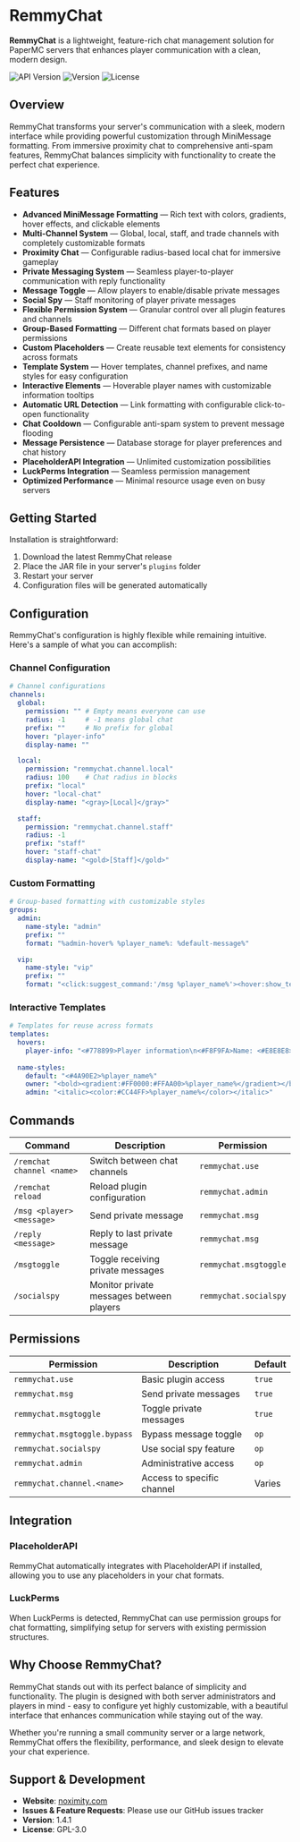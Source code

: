 # RemmyChat

**RemmyChat** is a lightweight, feature-rich chat management solution for PaperMC servers that enhances player communication with a clean, modern design.

<img src="https://img.shields.io/badge/API-1.21-blue" alt="API Version"> <img src="https://img.shields.io/badge/Version-1.4.2-green" alt="Version"> <img src="https://img.shields.io/badge/License-GPL--3.0-orange" alt="License">

## Overview

RemmyChat transforms your server's communication with a sleek, modern interface while providing powerful customization through MiniMessage formatting. From immersive proximity chat to comprehensive anti-spam features, RemmyChat balances simplicity with functionality to create the perfect chat experience.

## Features

- **Advanced MiniMessage Formatting** — Rich text with colors, gradients, hover effects, and clickable elements
- **Multi-Channel System** — Global, local, staff, and trade channels with completely customizable formats
- **Proximity Chat** — Configurable radius-based local chat for immersive gameplay
- **Private Messaging System** — Seamless player-to-player communication with reply functionality
- **Message Toggle** — Allow players to enable/disable private messages
- **Social Spy** — Staff monitoring of player private messages
- **Flexible Permission System** — Granular control over all plugin features and channels
- **Group-Based Formatting** — Different chat formats based on player permissions
- **Custom Placeholders** — Create reusable text elements for consistency across formats
- **Template System** — Hover templates, channel prefixes, and name styles for easy configuration
- **Interactive Elements** — Hoverable player names with customizable information tooltips
- **Automatic URL Detection** — Link formatting with configurable click-to-open functionality
- **Chat Cooldown** — Configurable anti-spam system to prevent message flooding
- **Message Persistence** — Database storage for player preferences and chat history
- **PlaceholderAPI Integration** — Unlimited customization possibilities
- **LuckPerms Integration** — Seamless permission management
- **Optimized Performance** — Minimal resource usage even on busy servers

## Getting Started

Installation is straightforward:

1. Download the latest RemmyChat release
2. Place the JAR file in your server's `plugins` folder
3. Restart your server
4. Configuration files will be generated automatically

## Configuration

RemmyChat's configuration is highly flexible while remaining intuitive. Here's a sample of what you can accomplish:

### Channel Configuration

```yaml
# Channel configurations
channels:
  global:
    permission: "" # Empty means everyone can use
    radius: -1     # -1 means global chat
    prefix: ""     # No prefix for global
    hover: "player-info"
    display-name: ""

  local:
    permission: "remmychat.channel.local"
    radius: 100    # Chat radius in blocks
    prefix: "local" 
    hover: "local-chat"
    display-name: "<gray>[Local]</gray>"

  staff:
    permission: "remmychat.channel.staff"
    radius: -1
    prefix: "staff"
    hover: "staff-chat"
    display-name: "<gold>[Staff]</gold>"
```

### Custom Formatting

```yaml
# Group-based formatting with customizable styles
groups:
  admin:
    name-style: "admin"
    prefix: ""
    format: "%admin-hover% %player_name%: %default-message%"

  vip:
    name-style: "vip"
    prefix: ""
    format: "<click:suggest_command:'/msg %player_name%'><hover:show_text:'VIP Player'>%vip-prefix%</hover></click> %player_name%: %default-message%"
```

### Interactive Templates

```yaml
# Templates for reuse across formats
templates:
  hovers:
    player-info: "<#778899>Player information\n<#F8F9FA>Name: <#E8E8E8>%player_name%\n<#F8F9FA>Click to message"
    
  name-styles:
    default: "<#4A90E2>%player_name%"
    owner: "<bold><gradient:#FF0000:#FFAA00>%player_name%</gradient></bold>"
    admin: "<italic><color:#CC44FF>%player_name%</color></italic>"
```

## Commands

| Command | Description | Permission |
|---------|-------------|------------|
| `/remchat channel <name>` | Switch between chat channels | `remmychat.use` |
| `/remchat reload` | Reload plugin configuration | `remmychat.admin` |
| `/msg <player> <message>` | Send private message | `remmychat.msg` |
| `/reply <message>` | Reply to last private message | `remmychat.msg` |
| `/msgtoggle` | Toggle receiving private messages | `remmychat.msgtoggle` |
| `/socialspy` | Monitor private messages between players | `remmychat.socialspy` |

## Permissions

| Permission | Description | Default |
|------------|-------------|---------|
| `remmychat.use` | Basic plugin access | `true` |
| `remmychat.msg` | Send private messages | `true` |
| `remmychat.msgtoggle` | Toggle private messages | `true` |
| `remmychat.msgtoggle.bypass` | Bypass message toggle | `op` |
| `remmychat.socialspy` | Use social spy feature | `op` |
| `remmychat.admin` | Administrative access | `op` |
| `remmychat.channel.<name>` | Access to specific channel | Varies |

## Integration

### PlaceholderAPI

RemmyChat automatically integrates with PlaceholderAPI if installed, allowing you to use any placeholders in your chat formats.

### LuckPerms

When LuckPerms is detected, RemmyChat can use permission groups for chat formatting, simplifying setup for servers with existing permission structures.

## Why Choose RemmyChat?

RemmyChat stands out with its perfect balance of simplicity and functionality. The plugin is designed with both server administrators and players in mind - easy to configure yet highly customizable, with a beautiful interface that enhances communication while staying out of the way.

Whether you're running a small community server or a large network, RemmyChat offers the flexibility, performance, and sleek design to elevate your chat experience.

## Support & Development

- **Website**: [noximity.com](https://noximity.com)  
- **Issues & Feature Requests**: Please use our GitHub issues tracker
- **Version**: 1.4.1
- **License**: GPL-3.0
